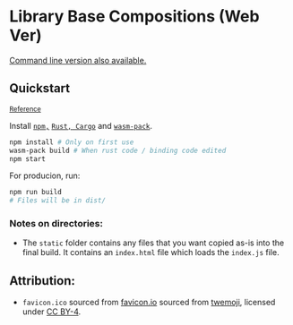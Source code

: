 # Library Base Compositions (Web Ver)

[Command line version also available.](https://github.com/ChristelKrueger/Library_Base_Compositions)

## Quickstart
<small><a href="https://rustwasm.github.io/docs/wasm-pack/tutorials/hybrid-applications-with-webpack/using-your-library.html">Reference</a></small>

Install [`npm,`](https://www.npmjs.com/get-npm) [`Rust, Cargo`](https://www.rust-lang.org/) and [`wasm-pack`](https://rustwasm.github.io/wasm-pack/installer/).

```bash
npm install # Only on first use
wasm-pack build # When rust code / binding code edited
npm start
```

For producion, run: 
```bash
npm run build
# Files will be in dist/
```
### Notes on directories:

* The `static` folder contains any files that you want copied as-is into the final build. It contains an `index.html` file which loads the `index.js` file.

## Attribution:
- `favicon.ico` sourced from [favicon.io](https://favicon.io/emoji-favicons/books) sourced from [twemoji](https://twemoji.twitter.com/), licensed under [CC BY-4](https://creativecommons.org/licenses/by/4.0/).